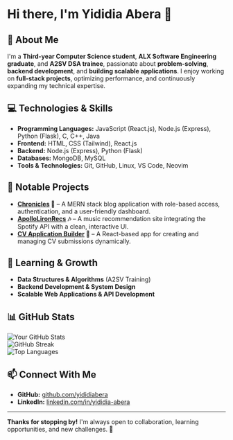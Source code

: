 # **Hi there, I'm Yididia Abera 👋**  

## **🚀 About Me**  
I'm a **Third-year Computer Science student**, **ALX Software Engineering graduate**, and **A2SV DSA trainee**, passionate about **problem-solving**, **backend development**, and **building scalable applications**. I enjoy working on **full-stack projects**, optimizing performance, and continuously expanding my technical expertise.  

## **💻 Technologies & Skills**  
- **Programming Languages:** JavaScript (React.js), Node.js (Express), Python (Flask), C, C++, Java  
- **Frontend:** HTML, CSS (Tailwind), React.js  
- **Backend:** Node.js (Express), Python (Flask)  
- **Databases:** MongoDB, MySQL  
- **Tools & Technologies:** Git, GitHub, Linux, VS Code, Neovim  

## **📂 Notable Projects**  
- **[Chronicles](https://github.com/yididiabera/Chronicles.git) 📝** – A MERN stack blog application with role-based access, authentication, and a user-friendly dashboard.  
- **[ApolloLironRecs](https://github.com/yididiabera/ApolloLironRecs.git) 🎶** – A music recommendation site integrating the Spotify API with a clean, interactive UI.  
- **[CV Application Builder](https://github.com/yididiabera/cv-application.git) 📄** – A React-based app for creating and managing CV submissions dynamically.  

## **🌱 Learning & Growth**  
- **Data Structures & Algorithms** (A2SV Training)  
- **Backend Development & System Design**  
- **Scalable Web Applications & API Development**  

## **📊 GitHub Stats**  
![Your GitHub Stats](https://github-readme-stats.vercel.app/api?username=yididiabera&show_icons=true&theme=radical)  
![GitHub Streak](https://streak-stats.demolab.com/?user=yididiabera&theme=radical)  
![Top Languages](https://github-readme-stats.vercel.app/api/top-langs/?username=yididiabera&layout=compact&theme=radical)  

## **📫 Connect With Me**  
- **GitHub:** [github.com/yididiabera](https://github.com/yididiabera)  
- **LinkedIn:** [linkedin.com/in/yididia-abera](https://www.linkedin.com/in/yididia-abera-a78276266/)  

---

**Thanks for stopping by!** I'm always open to collaboration, learning opportunities, and new challenges. 🚀
